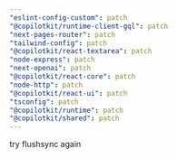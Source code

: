 ```yaml
---
"eslint-config-custom": patch
"@copilotkit/runtime-client-gql": patch
"next-pages-router": patch
"tailwind-config": patch
"@copilotkit/react-textarea": patch
"node-express": patch
"next-openai": patch
"@copilotkit/react-core": patch
"node-http": patch
"@copilotkit/react-ui": patch
"tsconfig": patch
"@copilotkit/runtime": patch
"@copilotkit/shared": patch
---
```


try flushsync again
